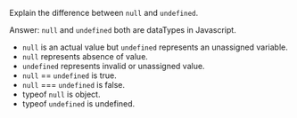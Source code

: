 Explain the difference between `null` and `undefined`.

Answer:
`null` and `undefined` both are dataTypes in Javascript.

- `null` is an actual value but `undefined` represents an unassigned variable.
- `null` represents absence of value.
- `undefined` represents invalid or unassigned value.
- `null` == `undefined` is true.
- `null` === `undefined` is false.
- typeof `null` is object.
- typeof `undefined` is undefined.